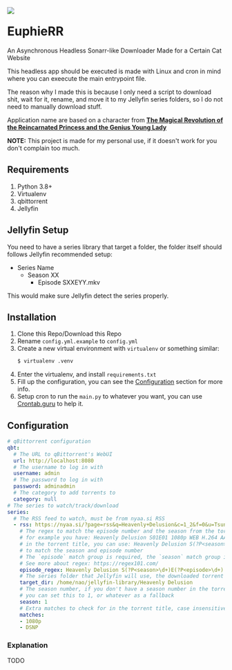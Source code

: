 <img align="left" src="https://em-content.zobj.net/thumbs/120/google/350/rainbow_1f308.png" />
<h1>EuphieRR</h1>
<p>An Asynchronous Headless Sonarr-like Downloader Made for a Certain Cat Website</p>

This headless app should be executed is made with Linux and cron in mind where you can exeecute the main entrypoint file.

The reason why I made this is because I only need a script to download shit, wait for it, rename, and move it to my Jellyfin series folders, so I do not need to manually download stuff.

Application name are based on a character from **[The Magical Revolution of the Reincarnated Princess and the Genius Young Lady][Anilist]**

**NOTE:** This project is made for my personal use, if it doesn't work for you don't complain too much.

## Requirements
1. Python 3.8+
2. Virtualenv
3. qbittorrent
4. Jellyfin

## Jellyfin Setup
You need to have a series library that target a folder, the folder itself should follows Jellyfin recommended setup:
- Series Name
  - Season XX
    - Episode SXXEYY.mkv

This would make sure Jellyfin detect the series properly.

## Installation
1. Clone this Repo/Download this Repo
2. Rename `config.yml.example` to `config.yml`
3. Create a new virtual environment with `virtualenv` or something similar:
   ```bash
   $ virtualenv .venv
   ```
4. Enter the virtualenv, and install `requirements.txt`
4. Fill up the configuration, you can see the [Configuration](#configuration) section for more info.
5. Setup cron to run the `main.py` to whatever you want, you can use [Crontab.guru][Crontab] to help it.

## Configuration

```yaml
# qBittorrent configuration
qbt:
  # The URL to qBittorrent's WebUI
  url: http://localhost:8080
  # The username to log in with
  username: admin
  # The password to log in with
  password: adminadmin
  # The category to add torrents to
  category: null
# The series to watch/track/download
series:
  # The RSS feed to watch, must be from nyaa.si RSS
  - rss: https://nyaa.si/?page=rss&q=Heavenly+Delusion&c=1_2&f=0&u=Tsundere-Raws
    # The regex to match the episode number and the season from the torrent title
    # for example you have: Heavenly Delusion S01E01 1080p WEB H.264 AAC -Tsundere-Raws (DSNP) (Tengoku Daimakyou / MultiSubs)
    # in the torrent title, you can use: Heavenly Delusion S(?P<season>\d+)E(?P<episode>\d+)
    # to match the season and episode number
    # The `episode` match group is required, the `season` match group is optional
    # See more about regex: https://regex101.com/
    episode_regex: Heavenly Delusion S(?P<season>\d+)E(?P<episode>\d+)
    # The series folder that Jellyfin will use, the downloaded torrent will be moved to this folder
    target_dir: /home/nao/jellyfin-library/Heavenly Delusion
    # The season number, if you don't have a season number in the torrent title
    # you can set this to 1, or whatever as a fallback
    season: 1
    # Extra matches to check for in the torrent title, case insensitive
    matches:
    - 1080p
    - DSNP
```

### Explanation

TODO

[Anilist]: https://anilist.co/anime/153629/
[Crontab]: https://crontab.guru/